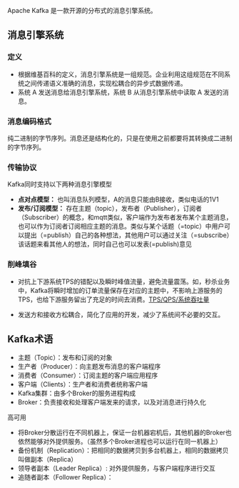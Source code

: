 Apache Kafka 是一款开源的分布式的消息引擎系统。
## 消息引擎系统
### 定义
- 根据维基百科的定义，消息引擎系统是一组规范。企业利用这组规范在不同系统之间传递语义准确的消息，实现松耦合的异步式数据传递。
- 系统 A 发送消息给消息引擎系统，系统 B 从消息引擎系统中读取 A 发送的消息。
### 消息编码格式
纯二进制的字节序列。消息还是结构化的，只是在使用之前都要将其转换成二进制的字节序列。
### 传输协议
Kafka同时支持以下两种消息引擎模型
- __点对点模型：__ 也叫消息队列模型，A的消息只能由B接收，类似电话的1V1
- __发布/订阅模型：__ 存在主题（topic），发布者（Publisher），订阅者（Subscriber）的概念，和mqtt类似，客户端作为发布者发布某个主题消息，也可以作为订阅者订阅相应主题的消息。类似与某个话题（=topic）中用户可以提出（=publish）自己的各种想法，其他用户可以通过关注（=subscribe）该话题来看其他人的想法，同时自己也可以发表(=publish)意见
### 削峰填谷
- 对抗上下游系统TPS的错配以及瞬时峰值流量，避免流量震荡。如，秒杀业务中，Kafka将瞬时增加的订单流量保存在对应的主题中，不影响上游服务的TPS，也给下游服务留出了充足的时间去消费。[TPS/QPS/系统吞吐量](https://blog.csdn.net/u010889616/article/details/83245695)

- 发送方和接收方松耦合，简化了应用的开发，减少了系统间不必要的交互。

## Kafka术语
- 主题（Topic）：发布和订阅的对象
- 生产者（Producer）：向主题发布消息的客户端程序
- 消费者（Consumer）：订阅主题的客户端应用程序
- 客户端（Clients）：生产者和消费者统称客户端
- Kafka集群：由多个Broker的服务进程构成
- Broker：负责接收和处理客户端发来的请求，以及对消息进行持久化

高可用
- 将Broker分散运行在不同机器上，保证一台机器宕机后，其他机器的Broker也依然能够对外提供服务。（虽然多个Broker进程也可以运行在同一机器上）
- 备份机制（Replication）：把相同的数据拷贝到多台机器上，相同的数据拷贝叫做副本（Replica）
- 领导者副本（Leader Replica）: 对外提供服务，与客户端程序进行交互
- 追随者副本（Follower Replica）：

